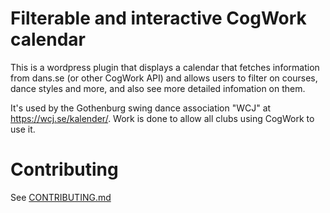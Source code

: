 # Filterable and interactive CogWork calendar

This is a wordpress plugin that displays a calendar that fetches information from dans.se (or other CogWork API)
and allows users to filter on courses, dance styles and more, and also see more detailed infomation on them.

It's used by the Gothenburg swing dance association "WCJ" at https://wcj.se/kalender/.
Work is done to allow all clubs using CogWork to use it.

# Contributing

See [CONTRIBUTING.md](CONTRIBUTING.md)
